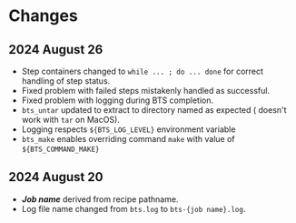 # Changes

## 2024 August 26

* Step containers changed to `while ... ; do ... done`
  for correct handling of step status.
* Fixed problem with failed steps mistakenly handled as successful.
* Fixed problem with logging during BTS completion.
* `bts_untar` updated to extract to directory named as expected (
  doesn't work with `tar` on MacOS).
* Logging respects `${BTS_LOG_LEVEL}` environment variable
* `bts_make` enables overriding command `make` with value of `${BTS_COMMAND_MAKE}` 

## 2024 August 20

* ___Job name___ derived from recipe pathname.
* Log file name changed from `bts.log` to `bts-{job name}.log`.